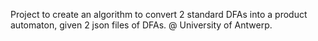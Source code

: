 Project to create an algorithm to convert 2 standard DFAs into a product automaton, given 2 json files of DFAs. @ University of Antwerp.
